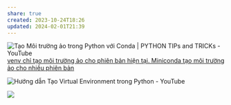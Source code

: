 ```yaml
---
share: true
created: 2023-10-24T18:26
updated: 2024-02-01T21:39
---
```


![Tạo Môi trường ảo trong Python với Conda | PYTHON TIPs and TRICKs - YouTube](https://youtu.be/R04snR6jl1s)
[venv chỉ tạo môi trường ảo cho phiên bản hiện tại. Miniconda tạo môi trường ảo cho nhiều phiên bản](./Conda/venv%20ch%E1%BB%89%20t%E1%BA%A1o%20m%C3%B4i%20tr%C6%B0%E1%BB%9Dng%20%E1%BA%A3o%20cho%20phi%C3%AAn%20b%E1%BA%A3n%20hi%E1%BB%87n%20t%E1%BA%A1i.%20Miniconda%20t%E1%BA%A1o%20m%C3%B4i%20tr%C6%B0%E1%BB%9Dng%20%E1%BA%A3o%20cho%20nhi%E1%BB%81u%20phi%C3%AAn%20b%E1%BA%A3n.md) 

![Hướng dẫn Tạo Virtual Environment trong Python - YouTube](https://youtu.be/jOUUqDGogAo)

![](https://explainxkcd.com/wiki/images/c/cb/python_environment.png) 
